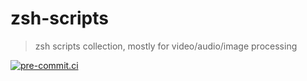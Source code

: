 # zsh-scripts

> zsh scripts collection, mostly for video/audio/image processing

[![pre-commit.ci](https://results.pre-commit.ci/badge/github/DeadNews/zsh-scripts/main.svg)](https://results.pre-commit.ci/latest/github/DeadNews/zsh-scripts/main)
